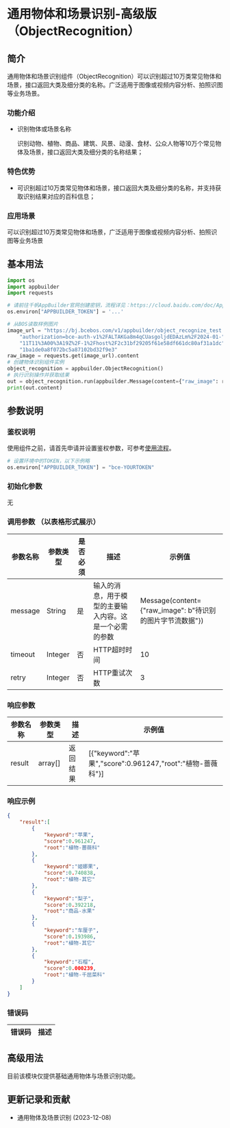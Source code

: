 # 通用物体和场景识别-高级版（ObjectRecognition）

## 简介
通用物体和场景识别组件（ObjectRecognition）可以识别超过10万类常见物体和场景，接口返回大类及细分类的名称。广泛适用于图像或视频内容分析、拍照识图等业务场景。
### 功能介绍
* 识别物体或场景名称

  识别动物、植物、商品、建筑、风景、动漫、食材、公众人物等10万个常见物体及场景，接口返回大类及细分类的名称结果；

### 特色优势
* 可识别超过10万类常见物体和场景，接口返回大类及细分类的名称，并支持获取识别结果对应的百科信息；

### 应用场景
可以识别超过10万类常见物体和场景，广泛适用于图像或视频内容分析、拍照识图等业务场景


## 基本用法

```python
import os
import appbuilder
import requests

# 请前往千帆AppBuilder官网创建密钥，流程详见：https://cloud.baidu.com/doc/AppBuilder/s/Olq6grrt6#1%E3%80%81%E5%88%9B%E5%BB%BA%E5%AF%86%E9%92%A5
os.environ["APPBUILDER_TOKEN"] = '...'

# 从BOS读取样例图片
image_url = "https://bj.bcebos.com/v1/appbuilder/object_recognize_test.png?"\
    "authorization=bce-auth-v1%2FALTAKGa8m4qCUasgoljdEDAzLm%2F2024-01-"\
    "11T11%3A00%3A19Z%2F-1%2Fhost%2F2c31bf29205f61e58df661dc80af31a1dc"\
    "1ba1de0a8f072bc5a87102bd32f9e3"
raw_image = requests.get(image_url).content
# 创建物体识别组件实例
object_recognition = appbuilder.ObjectRecognition()
# 执行识别操作并获取结果
out = object_recognition.run(appbuilder.Message(content={"raw_image": raw_image}))
print(out.content)
```

## 参数说明

### 鉴权说明
使用组件之前，请首先申请并设置鉴权参数，可参考[使用流程](https://cloud.baidu.com/doc/AppBuilder/s/Olq6grrt6#1%E3%80%81%E5%88%9B%E5%BB%BA%E5%AF%86%E9%92%A5)。
```python
# 设置环境中的TOKEN，以下示例略
os.environ["APPBUILDER_TOKEN"] = "bce-YOURTOKEN"
```

### 初始化参数
无

### 调用参数 （以表格形式展示）
| 参数名称    | 参数类型    | 是否必须 | 描述                          | 示例值                                            |
|---------|---------|------|-----------------------------|------------------------------------------------|
| message | String  | 是    | 输入的消息，用于模型的主要输入内容。这是一个必需的参数 | Message(content={"raw_image": b"待识别的图片字节流数据"}) |
| timeout | Integer | 否    | HTTP超时时间                    | 10                                             |
| retry   | Integer | 否    | HTTP重试次数                    | 3                                              |

### 响应参数
| 参数名称   | 参数类型    | 描述   | 示例值                                                 |
|--------|---------|------|-----------------------------------------------------|
| result | array[] | 返回结果 | [{"keyword":"苹果","score":0.961247,"root":"植物-蔷薇科"}] |
### 响应示例
```json
{
    "result":[
        {
            "keyword":"苹果",
            "score":0.961247,
            "root":"植物-蔷薇科"
        },
        {
            "keyword":"姬娜果",
            "score":0.740838,
            "root":"植物-其它"
        },
        {
            "keyword":"梨子",
            "score":0.392218,
            "root":"商品-水果"
        },
        {
            "keyword":"车厘子",
            "score":0.193986,
            "root":"植物-其它"
        },
        {
            "keyword":"石榴",
            "score":0.000239,
            "root":"植物-千屈菜科"
        }
    ]
}
```
### 错误码
| 错误码 | 描述 |
|-----|----|

## 高级用法
目前该模块仅提供基础通用物体与场景识别功能。

## 更新记录和贡献
* 通用物体及场景识别 (2023-12-08)
